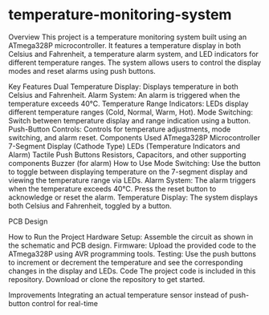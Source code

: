 # temperature-monitoring-system
Overview
This project is a temperature monitoring system built using an ATmega328P microcontroller. It features a temperature display in both Celsius and Fahrenheit, a temperature alarm system, and LED indicators for different temperature ranges. The system allows users to control the display modes and reset alarms using push buttons.

Key Features
Dual Temperature Display: Displays temperature in both Celsius and Fahrenheit.
Alarm System: An alarm is triggered when the temperature exceeds 40°C.
Temperature Range Indicators: LEDs display different temperature ranges (Cold, Normal, Warm, Hot).
Mode Switching: Switch between temperature display and range indication using a button.
Push-Button Controls: Controls for temperature adjustments, mode switching, and alarm reset.
Components Used
ATmega328P Microcontroller
7-Segment Display (Cathode Type)
LEDs (Temperature Indicators and Alarm)
Tactile Push Buttons
Resistors, Capacitors, and other supporting components
Buzzer (for alarm)
How to Use
Mode Switching: Use the button to toggle between displaying temperature on the 7-segment display and viewing the temperature range via LEDs.
Alarm System: The alarm triggers when the temperature exceeds 40°C. Press the reset button to acknowledge or reset the alarm.
Temperature Display: The system displays both Celsius and Fahrenheit, toggled by a button.

PCB Design

How to Run the Project
Hardware Setup: Assemble the circuit as shown in the schematic and PCB design.
Firmware: Upload the provided code to the ATmega328P using AVR programming tools.
Testing: Use the push buttons to increment or decrement the temperature and see the corresponding changes in the display and LEDs.
Code
The project code is included in this repository. Download or clone the repository to get started.

Improvements
Integrating an actual temperature sensor instead of push-button control for real-time
